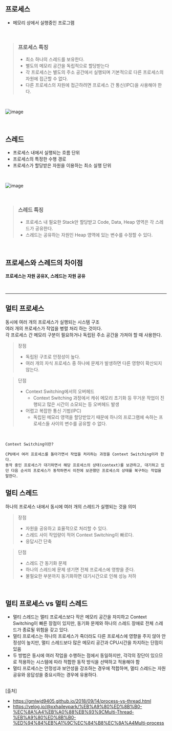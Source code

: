 ## 프로세스
- 메모리 상에서 실행중인 프로그램

<br>

> ### 프로세스 특징
> - 최소 하나의 스레드를 보유한다.
> - 별도의 메모리 공간을 독립적으로 할당받는다
> - 각 프로세스는 별도의 주소 공간에서 실행되며 기본적으로 다른 프로세스의 자원에 접근할 수 없다.
> - 다른 프로세스의 자원에 접근하려면 프로세스 간 통신(IPC)을 사용해야 한다.

<br>

![image](https://gmlwjd9405.github.io/images/os-process-and-thread/process.png)

<br>

## 스레드
- 프로세스 내에서 실행되는 흐름 단위<br>
- 프로세스의 특정한 수행 경로<br>
- 프로세스가 할당받은 자원을 이용하는 최소 실행 단위

<br>

![image](https://gmlwjd9405.github.io/images/os-process-and-thread/thread.png)

<br>

> ### 스레드 특징
> - 프로세스 내 필요한 Stack만 할당받고 Code, Data, Heap 영역은 각 스레드가 공유한다.
> - 스레드는 공유하는 자원인 Heap 영역에 있는 변수를 수정할 수 있다.

<br>

## 프로세스와 스레드의 차이점
**프로세스는 자원 공유X, 스레드는 자원 공유**

<br>
<hr>

## 멀티 프로세스
동시에 여러 개의 프로세스가 실행되는 시스템 구조 <br>
여러 개의 프로세스가 작업을 병렬 처리 하는 것이다. <br>
각 프로세스 간 메모리 구분이 필요하거나 독립된 주소 공간을 가져야 할 때 사용한다.

> 장점
> - 독립된 구조로 안정성이 높다.
> - 여러 개의 자식 프로세스 중 하나에 문제가 발생하면 다른 영향이 확산되지 않는다.

> 단점
> - Context Switching에서의 오버헤드
>   - Context Switching 과정에서 캐쉬 메모리 초기화 등 무거운 작업이 진행되고 많은 시간이 소모되는 등 오버헤드 발생
> - 어렵고 복잡한 통신 기법(IPC)
>   - 독립된 메모리 영역을 할당받았기 때문에 하나의 프로그램에 속하는 프로세스들 사이의 변수를 공유할 수 없다.

<br>

    Context Switching이란?
    
    CPU에서 여러 프로세스를 돌아가면서 작업을 처리하는 과정을 Context Switching이라 한다.
    동작 중인 프로세스가 대기하면서 해당 프로세스의 상태(context)를 보관하고, 대기하고 있던 다음 순서의 프로세스가 동작하면서 이전에 보관했던 프로세스의 상태를 복구하는 작업을 말한다.


## 멀티 스레드
하나의 프로세스 내에서 동시에 여러 개의 스레드가 실행되는 것을 의미

> 장점
> - 자원을 공유하고 효율적으로 처리할 수 있다.
> - 스레드 사이 작업량이 적어 Context Switching이 빠르다.
> - 응답시간 단축


> 단점
> - 스레드 간 동기화 문제
> - 하나의 스레드에 문제 생기면 전체 프로세스에 영향을 준다.
> - 불필요한 부분까지 동기화하면 대기시간으로 인해 성능 저하

<br>

## 멀티 프로세스 vs 멀티 스레드
- 멀티 스레드는 멀티 프로세스보다 작은 메모리 공간을 차지하고 Context Switching이 빠른 장점이 있지만, 동기화 문제와 하나의 스레드 장애로 전체 스레드가 종료될 위험을 갖고 있다.
- 멀티 프로세스는 하나의 프로세스가 죽더라도 다른 프로세스에 영향을 주지 않아 안정성이 높지만, 멀티 스레드보다 많은 메모리 공간과 CPU시간을 차지하는 단점이 있음
- 두 방법은 동시에 여러 작업을 수행하는 점에서 동일하지만, 각각의 장단이 있으므로 적용하는 시스템에 따라 적합한 동작 방식을 선택하고 적용해야 함
- 멀티 프로세스는 안정성과 보안성을 강조하는 경우에 적합하며, 멀티 스레드는 자원 공유와 응답성을 중요시하는 경우에 유용하다.

##

[출처]<br>
- https://gmlwjd9405.github.io/2018/09/14/process-vs-thread.html <br>
- https://velog.io/@xxhaileypark/%EB%A9%80%ED%8B%B0-%EC%8A%A4%EB%A0%88%EB%93%9CMulti-Thread-%EB%A9%80%ED%8B%B0-%ED%94%84%EB%A1%9C%EC%84%B8%EC%8A%A4Multi-process
